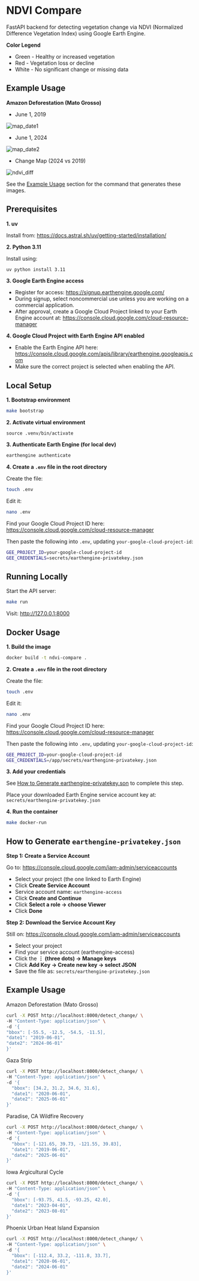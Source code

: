 # NDVI Compare
FastAPI backend for detecting vegetation change via NDVI (Normalized Difference Vegetation Index) using Google Earth Engine.

**Color Legend**
- Green - Healthy or increased vegetation
- Red - Vegetation loss or decline
- White - No significant change or missing data

## Example Usage

**Amazon Deforestation (Mato Grosso)**

- June 1, 2019
  
![map_date1](https://github.com/user-attachments/assets/de809047-76df-4221-86bd-6557efb02a7f)

- June 1, 2024
  
![map_date2](https://github.com/user-attachments/assets/60489cb8-636a-44b0-99e1-af5fffef1ea5)

- Change Map (2024 vs 2019)
  
![ndvi_diff](https://github.com/user-attachments/assets/40e37515-a473-4f2d-b3c0-80822dae3be7)

See the [Example Usage](https://github.com/nnwetzel/ndvi-compare?tab=readme-ov-file#example-usage-1) section for the command that generates these images.

## Prerequisites
**1. uv**

Install from:
https://docs.astral.sh/uv/getting-started/installation/

**2. Python 3.11**

Install using:
```bash
uv python install 3.11
```

**3. Google Earth Engine access**
- Register for access:
https://signup.earthengine.google.com/
- During signup, select noncommercial use unless you are working on a commercial application.
- After approval, create a Google Cloud Project linked to your Earth Engine account at:
https://console.cloud.google.com/cloud-resource-manager

**4. Google Cloud Project with Earth Engine API enabled**
- Enable the Earth Engine API here:
https://console.cloud.google.com/apis/library/earthengine.googleapis.com
- Make sure the correct project is selected when enabling the API.

## Local Setup
**1. Bootstrap environment**
```bash
make bootstrap
```

**2. Activate virtual environment**
```bash#
source .venv/bin/activate
```

**3. Authenticate Earth Engine (for local dev)**
```bash
earthengine authenticate
```

**4. Create a ```.env``` file in the root directory**

Create the file:
```bash
touch .env
```

Edit it:
```bash
nano .env
```

Find your Google Cloud Project ID here:
https://console.cloud.google.com/cloud-resource-manager

Then paste the following into ```.env```, updating ```your-google-cloud-project-id```:
```bash
GEE_PROJECT_ID=your-google-cloud-project-id
GEE_CREDENTIALS=secrets/earthengine-privatekey.json
```

## Running Locally
Start the API server:
```bash
make run
```

Visit:
http://127.0.0.1:8000

## Docker Usage
**1. Build the image**
```bash
docker build -t ndvi-compare .
```

**2. Create a ```.env``` file in the root directory**

Create the file:
```bash
touch .env
```

Edit it:
```bash
nano .env
```

Find your Google Cloud Project ID here:
https://console.cloud.google.com/cloud-resource-manager

Then paste the following into ```.env```, updating ```your-google-cloud-project-id```:
```bash
GEE_PROJECT_ID=your-google-cloud-project-id
GEE_CREDENTIALS=/app/secrets/earthengine-privatekey.json
```

**3. Add your credentials**

See [How to Generate earthengine-privatekey.son](https://github.com/nnwetzel/ndvi-compare?tab=readme-ov-file#how-to-generate-earthengine-privatekeyjson) to complete this step.

Place your downloaded Earth Engine service account key at:
```secrets/earthengine-privatekey.json```

**4. Run the container**
```bash
make docker-run
```

## How to Generate ```earthengine-privatekey.json```

**Step 1: Create a Service Account**

Go to:
https://console.cloud.google.com/iam-admin/serviceaccounts
- Select your project (the one linked to Earth Engine)
- Click **Create Service Account**
- Service account name: ```earthengine-access```
- Click **Create and Continue**
- Click **Select a role → choose Viewer**
- Click **Done**

**Step 2: Download the Service Account Key**

Still on:
https://console.cloud.google.com/iam-admin/serviceaccounts
- Select your project
- Find your service account (earthengine-access)
- Click the **⋮ (three dots) → Manage keys**
- Click **Add Key → Create new key → select JSON**
- Save the file as: ```secrets/earthengine-privatekey.json```

## Example Usage
Amazon Deforestation (Mato Grosso)
```bash
curl -X POST http://localhost:8000/detect_change/ \
-H "Content-Type: application/json" \
-d '{
"bbox": [-55.5, -12.5, -54.5, -11.5],
"date1": "2019-06-01",
"date2": "2024-06-01"
}'
```

Gaza Strip
```bash
curl -X POST http://localhost:8000/detect_change/ \
-H "Content-Type: application/json" \
-d '{
  "bbox": [34.2, 31.2, 34.6, 31.6],
  "date1": "2020-06-01",
  "date2": "2025-06-01"
}'
```

Paradise, CA Wildfire Recovery
```bash
curl -X POST http://localhost:8000/detect_change/ \
-H "Content-Type: application/json" \
-d '{
  "bbox": [-121.65, 39.73, -121.55, 39.83],
  "date1": "2019-06-01",
  "date2": "2025-06-01"
}'
```

Iowa Argicultural Cycle
```bash
curl -X POST http://localhost:8000/detect_change/ \
-H "Content-Type: application/json" \
-d '{
  "bbox": [-93.75, 41.5, -93.25, 42.0],
  "date1": "2023-04-01",
  "date2": "2023-08-01"
}'
```

Phoenix Urban Heat Island Expansion
```bash
curl -X POST http://localhost:8000/detect_change/ \
-H "Content-Type: application/json" \
-d '{
  "bbox": [-112.4, 33.2, -111.8, 33.7],
  "date1": "2020-06-01",
  "date2": "2024-06-01"
}'
```

